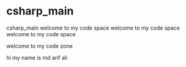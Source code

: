 # csharp_main
csharp_main
  welcome to my code space  welcome to my code space  welcome to my code space



  welcome to my code zone



  hi my name is md arif ali